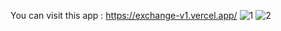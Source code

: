 You can visit this app : https://exchange-v1.vercel.app/
![1](https://github.com/am1r0d/Exchange-version-1/assets/106912785/fb07cd91-200b-457f-bde0-804e9f7fcc3c)
![2](https://github.com/am1r0d/Exchange-version-1/assets/106912785/8782ccdb-af52-49d5-b526-d39abf303710)
